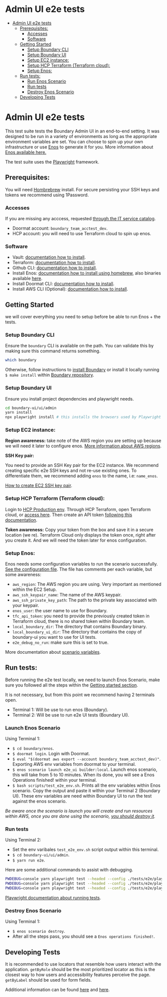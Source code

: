 
<!-- START doctoc generated TOC please keep comment here to allow auto update -->
<!-- DON'T EDIT THIS SECTION, INSTEAD RE-RUN doctoc TO UPDATE -->
# Admin UI e2e tests

- [Admin UI e2e tests](#admin-ui-e2e-tests)
  - [Prerequisites:](#prerequisites)
    - [Accesses](#accesses)
    - [Software](#software)
  - [Getting Started](#getting-started)
    - [Setup Boundary CLI](#setup-boundary-cli)
    - [Setup Boundary UI](#setup-boundary-ui)
    - [Setup EC2 instance:](#setup-ec2-instance)
    - [Setup HCP Terraform (Terraform cloud):](#setup-hcp-terraform-terraform-cloud)
    - [Setup Enos:](#setup-enos)
  - [Run tests:](#run-tests)
    - [Run Enos Scenario](#run-enos-scenario)
    - [Run tests](#run-tests)
    - [Destroy Enos Scenario](#destroy-enos-scenario)
  - [Developing Tests](#developing-tests)

<!-- END doctoc generated TOC please keep comment here to allow auto update -->
# Admin UI e2e tests

This test suite tests the Boundary Admin UI in an end-to-end setting. It was designed to be run in a
variety of environments as long as the appropriate environment variables are set. You can choose to
spin up your own infrastructure or use [Enos](https://github.com/hashicorp/boundary/tree/main/enos)
to generate it for you. More information about [Enos available here.](https://github.com/hashicorp/Enos-Docs)

The test suite uses the [Playwright](https://playwright.dev/) framework.

## Prerequisites:

You will need [Hombrebrew](https://brew.sh/) install. For secure persisting your SSH keys and tokens we recommend using 1Password.

### Accesses

If you are missing any acccess, requested [through the IT service catalog](https://hashicorp.freshservice.com/support/catalog/items).

- Doormat account: `boundary_team_acctest_dev`.
- HCP account: you will need to use Terraform cloud to spin up enos.

### Software

- Vault: [documentation how to install](https://developer.hashicorp.com/vault/tutorials/getting-started/getting-started-install).
- Terraform: [documentation how to install](https://developer.hashicorp.com/terraform/downloads).
- Github CLI: [documentation how to install](https://cli.github.com/manual/installation).
- Install Enos: [documentation how to install using homebrew](https://github.com/hashicorp/Enos-Docs/blob/main/installation.md), also binaries available [here](https://github.com/hashicorp/enos/releases).
- Install Doormat CLI: [documentation how to install](https://docs.prod.secops.hashicorp.services/doormat/cli/).
- Install AWS CLI (Optional): [documentation how to install](https://docs.aws.amazon.com/cli/latest/userguide/getting-started-install.html).

## Getting Started

we will cover everything you need to setup before be able to run Enos + the tests.

### Setup Boundary CLI

Ensure the `boundary` CLI is available on the path. You can validate this by making sure this
command returns something.
```bash
which boundary
```

Otherwise, follow instructions to [install Boundary](https://developer.hashicorp.com/boundary/downloads?product_intent=boundary) or install it locally running `$ make install` within [Boundary repository](https://github.com/hashicorp/boundary/tree/main).

### Setup Boundary UI

Ensure you install project dependencies and playwright needs.

```bash
cd boundary-ui/ui/admin
yarn install
npx playwright install # this installs the browsers used by Playwright
```
### Setup EC2 instance:

**Region awareness:** take note of the AWS region you are setting up because we will need it later to configure enos. [More information about AWS regions](https://docs.aws.amazon.com/AWSEC2/latest/UserGuide/using-regions-availability-zones.html).

**SSH Key pair:**

You need to provide an SSH Key pair for the EC2 instance. We recommend creating specific e2e SSH keys and not re-use existing ones. To differentiate them, we recommend adding `enos` to the name, i.e: `name_enos`.

[How to create EC2 SSH key pair](https://docs.aws.amazon.com/ground-station/latest/ug/create-ec2-ssh-key-pair.html).

### Setup HCP Terraform (Terraform cloud):

Login to [HCP Production env](https://portal.cloud.hashicorp.com/). Through HCP Terraform, open Terraform cloud, or [access here](https://app.terraform.io/). Then create an API token [following this documentation](https://developer.hashicorp.com/terraform/cloud-docs/users-teams-organizations/users#tokens).

**Token awareness:** Copy your token from the box and save it in a secure location (we re). Terraform Cloud only displays the token once, right after you create it. And we will need the token later for enos configuration.

### Setup Enos:

Enos needs some configuration variables to run the scenario successfully. [See the configuration file](https://github.com/hashicorp/boundary/blob/main/enos/enos.vars.hcl). The file has comments per each variable, but some awareness:

- `aws_region`: The AWS region you are using. Very important as mentioned within the EC2 Setup.
- `aws_ssh_keypair_name`: The name of the AWS keypair.
- `aws_ssh_private_key_path`: The path to the private key associated with your keypair.
- `enos_user`: the user name to use for Boundary.
- `tfc_api_token`: you need to provide the previously created token in Terraform cloud, there is no shared token within Boundary team.
- `local_boundary_dir`: The directory that contains Boundary binary.
- `local_boundary_ui_dir`: The directory that contains the copy of boundary-ui you want to use for UI tests.
- `e2e_debug_no_run`: make sure this is set to true.

More documentation about [scenario variables](https://github.com/hashicorp/boundary/tree/main/enos#scenarios-variables).

## Run tests:

Before running the e2e test locally, we need to launch Enos Scenario, make sure you followed all the steps within the [Getting started section](#getting-started).

It is not necessary, but from this point we recommend having 2 terminals open. 
- Terminal 1: Will be use to run enos (Boundary).
- Terminal 2: Will be use to run e2e UI tests (Boundary UI).

### Launch Enos Scenario

Using Terminal 1: 
- `$ cd boundary/enos`.
- `$ doormat login`. Login with Doormat.
- `$ eval "$(doormat aws export --account boundary_team_acctest_dev)"`. Exporting AWS env variables from doormat to your terminal.
- `$ enos scenario launch e2e_ui builder:local`. Launch enos scenario, this will take from 5 to 10 minutes. When its done, you will see a Enos Operations finished! within your terminal.
- `$ bash scripts/test_e2e_env.sh`. Prints all the env variables within Enos scenario. Copy the output and paste it within your Terminal 2 (Boundary UI). These env variables are need within Boundary UI to run the test against the enos scenario.

*Be aware once the scenario is launch you will create and run resources within AWS, once you are done using the scenario, [you should destroy it](#destroy-enos-scenario).*

### Run tests

Using Terminal 2:
- Set the env varibales `test_e2e_env.sh` script output within this terminal.
- `$ cd boundary-ui/ui/admin`.
- `$ yarn run e2e`.

Here are some additional commands to assist with debugging.
```bash
PWDEBUG=console yarn playwright test --headed --config ./tests/e2e/playwright.config.js login.spec.js
PWDEBUG=console yarn playwright test --headed --config ./tests/e2e/playwright.config.js login.spec.js:13 --debug
PWDEBUG=console yarn playwright test --headed --config ./tests/e2e/playwright.config.js login.spec.js --debug
```

[Playwright documentation about running tests](https://playwright.dev/docs/running-tests).

### Destroy Enos Scenario

Using Terminal 1:
- `$ enos scenario destroy`.
- After all the steps pass, you should see a `Enos operations finished!`.



## Developing Tests

It is recommended to use locators that resemble how users interact with the application. `getByRole`
should be the most prioritized locator as this is the closest way to how users and
accessibility features perceive the page. `getByLabel` should be used for form fields.

Additional information can be found [here](https://playwright.dev/docs/locators#locating-elements)
and [here](https://testing-library.com/docs/queries/about/#priority).
